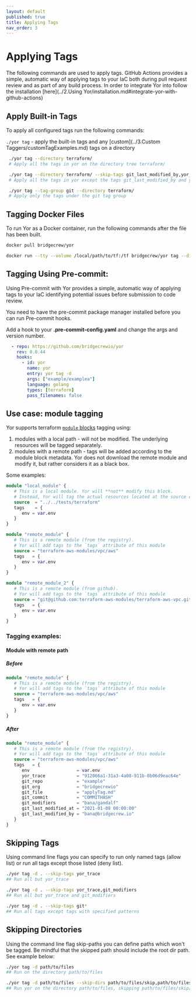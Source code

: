 ```yaml
---
layout: default
published: true
title: Applying Tags
nav_order: 3
---
```

# Applying Tags

The following commands are used to apply tags. GitHub Actions provides a simple, automatic way of applying tags to your IaC 
both during pull request review and as part of any build process. In order to integrate Yor into follow the installation 
[here](../2.Using Yor/installation.md#integrate-yor-with-github-actions)

## Apply Built-in Tags
To apply all configured tags run the following commands:

`./yor tag` - apply the built-in tags and any [custom](../3.Custom Taggers/customTagExamples.md) tags on a directory
   ```sh
    ./yor tag --directory terraform/
    # Apply all the tags in yor on the directory tree terraform/
   
    ./yor tag --directory terraform/ --skip-tags git_last_modified_by,yor_trace
    # Apply all the tags in yor except the tags git_last_modified_by and yor_trace
   
    ./yor tag --tag-group git --directory terraform/
    # Apply only the tags under the git tag group

   ```
## Tagging Docker Files

To run Yor as a Docker container, run the following commands after the file has been built.
```sh
docker pull bridgecrew/yor

docker run --tty --volume /local/path/to/tf:/tf bridgecrew/yor tag --directory /tf
```

## Tagging Using Pre-commit:
Using Pre-commit with Yor provides a simple, automatic way of applying tags to your IaC identifying potential issues before submission to code review.

You need to have the pre-commit package manager installed before you can run Pre-commit hooks.

Add a hook to your **.pre-commit-config.yaml** and change the args and version number.

```yaml
  - repo: https://github.com/bridgecrewio/yor
    rev: 0.0.44
    hooks:
      - id: yor
        name: yor
        entry: yor tag -d
        args: ["example/examplea"]
        language: golang
        types: [terraform]
        pass_filenames: false
```

## Use case: module tagging
Yor supports terraform [`module` blocks](https://www.terraform.io/docs/language/modules/sources.html) tagging using:
1. modules with a local path - will not be modified. The underlying resources will be tagged separately.
2. modules with a remote path - tags will be added according to the module block metadata.
   Yor does not download the remote module and modify it, but rather considers it as a black box.
   
Some examples:
```terraform
module "local_module" {
   # This is a local module. Yor will **not** modify this block. 
   # Instead, Yor will tag the actual resources located at the source dir that is specified in the module block
   source  = "../../tests/terraform"
   tags    = {
      env = var.env
   }
}

module "remote_module" {
   # This is a remote module (from the registry). 
   # Yor will add tags to the `tags` attribute of this module
   source = "terraform-aws-modules/vpc/aws"
   tags   = {
      env = var.env
   }
}

module "remote_module_2" {
   # This is a remote module (from github). 
   # Yor will add tags to the `tags` attribute of this module
   source = "git@github.com:terraform-aws-modules/terraform-aws-vpc.git"
   tags   = {
      env = var.env
   }
}
```

### Tagging examples:
#### Module with remote path
##### Before
```terraform
module "remote_module" {
   # This is a remote module (from the registry). 
   # Yor will add tags to the `tags` attribute of this module
   source = "terraform-aws-modules/vpc/aws"
   tags   = {
      env = var.env
   }
}
```

##### After
```terraform
module "remote_module" {
   # This is a remote module (from the registry). 
   # Yor will add tags to the `tags` attribute of this module
   source = "terraform-aws-modules/vpc/aws"
   tags   = {
      env                  = var.env
      yor_trace            = "912066a1-31a3-4a08-911b-0b06d9eac64e"
      git_repo             = "example"
      git_org              = "bridgecrewio"
      git_file             = "applyTag.md"
      git_commit           = "COMMITHASH"
      git_modifiers        = "bana/gandalf"
      git_last_modified_at = "2021-01-08 00:00:00"
      git_last_modified_by = "bana@bridgecrew.io"
   }
}
```


## Skipping Tags

Using command line flags you can specify to run only named tags (allow list) or run all tags except
those listed (deny list).

```sh
./yor tag -d . --skip-tags yor_trace
## Run all but yor_trace

./yor tag -d . --skip-tags yor_trace,git_modifiers
## Run all but yor_trace and git_modifiers

./yor tag -d . --skip-tags git*
## Run all tags except tags with specified patterns
```

## Skipping Directories

Using the command line flag skip-paths you can define paths which won't be tagged.
Be mindful that the skipped path should include the root dir path. See example below:

```sh
./yor tag -d path/to/files
## Run on the directory path/to/files

./yor tag -d path/to/files --skip-dirs path/to/files/skip,path/to/files/another/skip2
## Run yor on the directory path/to/files, skipping path/to/files/skip/ and path/to/files/another/skip2/

```
